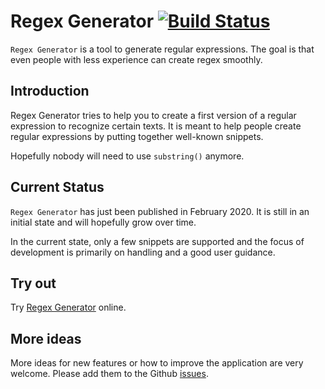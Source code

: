 # Regex Generator [![Build Status](https://travis-ci.com/noxone/regex-generator.svg?branch=master)](https://travis-ci.com/noxone/regex-generator)

``Regex Generator`` is a tool to generate regular expressions. The goal is that even people with less experience can create regex smoothly.

## Introduction

Regex Generator tries to help you to create a first version of a regular expression to recognize certain texts. It is meant to help people create regular expressions by putting together well-known snippets.

Hopefully nobody will need to use ``substring()`` anymore.

## Current Status

``Regex Generator`` has just been published in February 2020. It is still in an initial state and will hopefully grow over time.

In the current state, only a few snippets are supported and the focus of development is primarily on handling and a good user guidance.

## Try out

Try [Regex Generator](https://noxone.github.io/regex-generator/) online.

## More ideas

More ideas for new features or how to improve the application are very welcome. Please add them to the Github [issues](https://github.com/noxone/regex-generator/issues).
